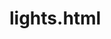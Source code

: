 lights.html
===========
<!DOCTYPE html>
<html>
  <head>
    <script src="http://ajax.googleapis.com/ajax/libs/jquery/1.10.2/jquery.min.js"></script>
    <script type="text/javascript" src="http://netdna.bootstrapcdn.com/bootstrap/3.0.3/js/bootstrap.min.js"></script>
    <script type="text/javascript" src="http://cdn.firebase.com/v0/firebase.js"></script>
    <link rel="stylesheet" href="http://netdna.bootstrapcdn.com/bootstrap/3.0.3/css/bootstrap.min.css">
    <link href="http://netdna.bootstrapcdn.com/font-awesome/4.0.3/css/font-awesome.css" rel="stylesheet">
    <style>
    #off {
      background-color: #31B404;
      border-radius: 10px;
      border-color: white;
      font-size: 40px;
    }

    #on {
      background-color: #00BFFF;
      border-color: black;
      font-size: 40px;
    }
      
    </style>
    <script type="text/javascript">
    var firebase;

    function setup () {
      firebase= new Firebase('https://techlab-lights.firebaseio.com');
      $('#on').click(function(){
          turnOn()
        });
      $('#off').click(function(){
          turnOff(1);
          turnOff(2);
          turnOff(3);
          turnOff(4);
          turnOff(5);
          turnOff(6);
          turnOff(7);
          turnOff(8);
          turnOff(9);
          turnOff(10);
          turnOff(11);
          turnOff(12);
      });
    }

    function turnOff(light) {
      firebase.child(light).set(false);
    }
    function turnOn(light) {
      firebase.child(light).set(true)
    }

    $("#submit").click(function)
        var lightNumber=$('#light').val();
        turnOn(lightNumber)
    $(document).ready(setup);


    </script>
  </head>
  <body>
    <div class="container">
      <div class="row">
        <div class="col-md-4">
                <button id='off'>Off</button>

              <input type="text" id="light" class="form-control">
              <button id="submit">submit</button>
              
      </div>
  </div>
</div>


  </body>
</html>
